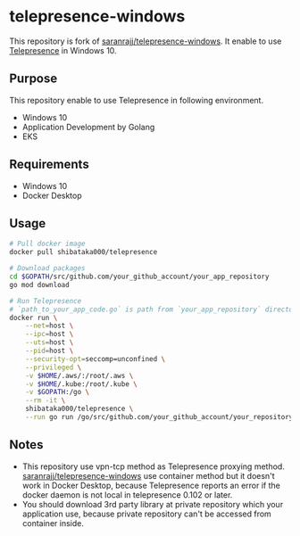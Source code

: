 # telepresence-windows

This repository is fork of [saranrajj/telepresence-windows](https://github.com/saranrajj/telepresence-windows). It enable to use [Telepresence](https://github.com/telepresenceio/telepresence) in Windows 10.

## Purpose
This repository enable to use Telepresence in following environment.

- Windows 10
- Application Development by Golang
- EKS

## Requirements
- Windows 10
- Docker Desktop

## Usage
```bash
# Pull docker image
docker pull shibataka000/telepresence

# Download packages
cd $GOPATH/src/github.com/your_github_account/your_app_repository
go mod download

# Run Telepresence
# `path_to_your_app_code.go` is path from `your_app_repository` directory.
docker run \
    --net=host \
    --ipc=host \
    --uts=host \
    --pid=host \
    --security-opt=seccomp=unconfined \
    --privileged \
    -v $HOME/.aws/:/root/.aws \
    -v $HOME/.kube:/root/.kube \
    -v $GOPATH:/go \
    --rm -it \
    shibataka000/telepresence \
    --run go run /go/src/github.com/your_github_account/your_repository/path_to_your_code.go
```

## Notes
- This repository use vpn-tcp method as Telepresence proxying method. [saranrajj/telepresence-windows](https://github.com/saranrajj/telepresence-windows) use container method but it doesn't work in Docker Desktop, because Telepresence reports an error if the docker daemon is not local in telepresence 0.102 or later.
- You should download 3rd party library at private repository which your application use, because private repository can't be accessed from container inside.

